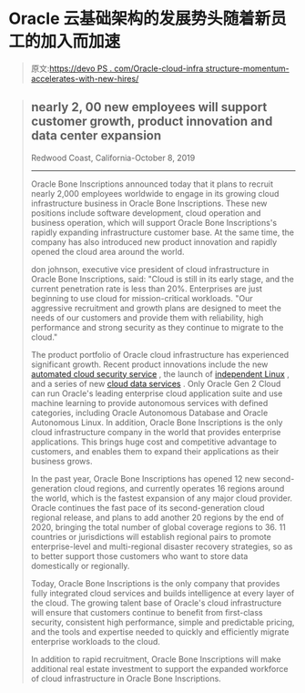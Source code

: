 # Oracle 云基础架构的发展势头随着新员工的加入而加速

> 原文:[https://devo PS . com/Oracle-cloud-infra structure-momentum-accelerates-with-new-hires/](https://devops.com/oracle-cloud-infrastructure-momentum-accelerates-with-new-hires/)

> ## nearly 2, 00 new employees will support customer growth, product innovation and data center expansion
> 
> Redwood Coast, California-October 8, 2019
> 
> * * *
> 
> Oracle Bone Inscriptions announced today that it plans to recruit nearly 2,000 employees worldwide to engage in its growing cloud infrastructure business in Oracle Bone Inscriptions. These new positions include software development, cloud operation and business operation, which will support Oracle Bone Inscriptions's rapidly expanding infrastructure customer base. At the same time, the company has also introduced new product innovation and rapidly opened the cloud area around the world.
> 
> don johnson, executive vice president of cloud infrastructure in Oracle Bone Inscriptions, said: "Cloud is still in its early stage, and the current penetration rate is less than 20%. Enterprises are just beginning to use cloud for mission-critical workloads. "Our aggressive recruitment and growth plans are designed to meet the needs of our customers and provide them with reliability, high performance and strong security as they continue to migrate to the cloud."
> 
> The product portfolio of Oracle cloud infrastructure has experienced significant growth. Recent product innovations include the new [automated cloud security service](https://www.oracle.com/corporate/pressrelease/oow19-oracle-automates-security-091619.html) , the launch of [independent Linux](https://www.oracle.com/corporate/pressrelease/oow19-oracle-autonomous-linux-091619.html) , and a series of new [cloud data services](https://blogs.oracle.com/cloud-infrastructure/oracle-cloud-infrastructure-brings-more-innovations-to-customers) . Only Oracle Gen 2 Cloud can run Oracle's leading enterprise cloud application suite and use machine learning to provide autonomous services with defined categories, including Oracle Autonomous Database and Oracle Autonomous Linux. In addition, Oracle Bone Inscriptions is the only cloud infrastructure company in the world that provides enterprise applications. This brings huge cost and competitive advantage to customers, and enables them to expand their applications as their business grows.
> 
> In the past year, Oracle Bone Inscriptions has opened 12 new second-generation cloud regions, and currently operates 16 regions around the world, which is the fastest expansion of any major cloud provider. Oracle continues the fast pace of its second-generation cloud regional release, and plans to add another 20 regions by the end of 2020, bringing the total number of global coverage regions to 36\. 11 countries or jurisdictions will establish regional pairs to promote enterprise-level and multi-regional disaster recovery strategies, so as to better support those customers who want to store data domestically or regionally.
> 
> Today, Oracle Bone Inscriptions is the only company that provides fully integrated cloud services and builds intelligence at every layer of the cloud. The growing talent base of Oracle's cloud infrastructure will ensure that customers continue to benefit from first-class security, consistent high performance, simple and predictable pricing, and the tools and expertise needed to quickly and efficiently migrate enterprise workloads to the cloud.
> 
> In addition to rapid recruitment, Oracle Bone Inscriptions will make additional real estate investment to support the expanded workforce of cloud infrastructure in Oracle Bone Inscriptions.
